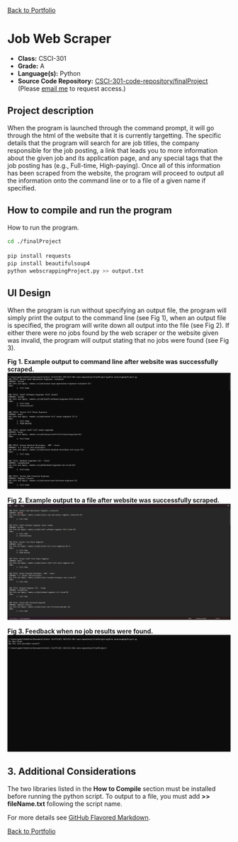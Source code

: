 [Back to Portfolio](./)

Job Web Scraper
===============

-   **Class:** CSCI-301
-   **Grade:** A
-   **Language(s):** Python
-   **Source Code Repository:** [CSCI-301-code-repository/finalProject](https://github.com/Gabriel-TiradoRobles/CSCI-301-code-repository/tree/main/finalProject)  
    (Please [email me](mailto:gjtiradorobles@csustudent.net?subject=GitHub%20Access) to request access.)

## Project description

When the program is launched through the command prompt, it will go through the html of the website that it is currently targetting. The specific details that the program will search for are job titles, the company responsible for the job posting, a link that leads you to more information about the given job and its application page, and any special tags that the job posting has (e.g., Full-time, High-paying). Once all of this information has been scraped from the website, the program will proceed to output all the information onto the command line or to a file of a given name if specified.

## How to compile and run the program

How to run the program.

```bash
cd ./finalProject

pip install requests
pip install beautifulsoup4
python webscrappingProject.py >> output.txt
```

## UI Design

When the program is run without specifying an output file, the program will simply print the output to the command line (see Fig 1), when an output file is specified, the program will write down all output into the file (see Fig 2). If either there were no jobs found by the web scraper or the website given was invalid, the program will output stating that no jobs were found (see Fig 3).

**Fig 1. Example output to command line after website was successfully scraped.**
![screenshot](images/CSCI301/outputCLIWebScraper.png)  


**Fig 2. Example output to a file after website was successfully scraped.**
![screenshot](images/CSCI301/outputFileWebScraper.png)  


**Fig 3. Feedback when no job results were found.**
![screenshot](images/CSCI301/errorWebScraper.png)  

## 3. Additional Considerations

The two libraries listed in the **How to Compile** section must be installed before running the python script. To output to a file, you must add **>> fileName.txt** following the script name.

For more details see [GitHub Flavored Markdown](https://guides.github.com/features/mastering-markdown/).

[Back to Portfolio](./)
